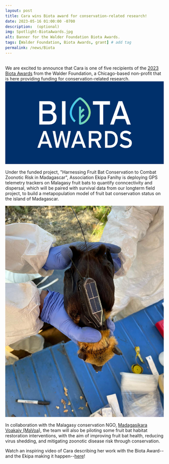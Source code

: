 ```yaml
---
layout: post
title: Cara wins Biota award for conservation-related research!
date: 2023-05-16 01:00:00 -0700
description:  (optional)
img: Spotlight-BiotaAwards.jpg
alt: Banner for the Walder Foundation Biota Awards.
tags: [Walder Foundation, Biota Awards, grant] # add tag
permalink: /news/Biota
---
```


<br> 
We are excited to announce that Cara is one of five recipients of the <a href="https://www.walderfoundation.org/news/meet-the-2023-biota-awardees">2023 Biota Awards</a> from the Walder Foundation, a Chicago-based non-profit that is here providing funding for conservation-related research.

<img src="/assets/img/Spotlight-BiotaAwards.jpg" alt="Biota" class="center col-md-6" />

Under the funded project, "Harnessing Fruit Bat Conservation to Combat Zoonotic Risk in Madagascar",  Association Ekipa Fanihy is deploying GPS telemetry trackers on Malagasy fruit bats to quantify conncectivity and dispersal, which will be paired with survival data from our longterm field project, to build a metapopulation model of fruit bat conservation status on the island of Madagascar. 
<br>

<img src="/assets/img/pteropus-tag.JPG" alt="tagged pteropus rufus" class="center col-md-5" />

In collaboration with the Malagasy conservation NGO, <a href="https://www.walderfoundation.org/news/meet-the-2023-biota-awardees">Madagasikara Voakajy (MaVoa)</a>, the team will also be piloting some fruit bat habitat restoration interventions, with the aim of improving fruit bat health, reducing virus shedding, and mitigating zoonotic disease risk through conservation. 
<br> 

Watch an inspiring video of Cara describing her work with the Biota Award--and the Ekipa making it happen--<a href="https://vimeo.com/840916526">here</a>!
<br> 
<br>
<br> 
<br>
<br> 
<br>
<br> 
<br>
<br>
<br> 
<br>
<br> 
<br>
<br> 
<br>

